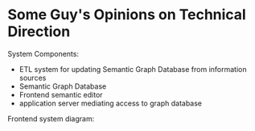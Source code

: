 # Some Guy's Opinions on Technical Direction

System Components:

- ETL system for updating Semantic Graph Database from information sources
- Semantic Graph Database
- Frontend semantic editor
- application server mediating access to graph database

Frontend system diagram:

[](./fig_01.svg)
